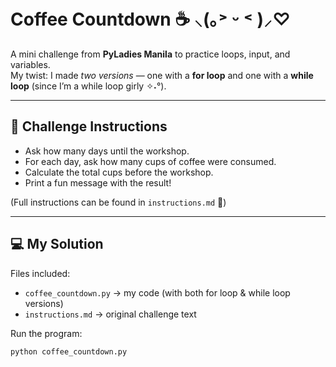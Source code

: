 # Coffee Countdown ☕ ⸜(｡˃ ᵕ ˂ )⸝♡

A mini challenge from **PyLadies Manila** to practice loops, input, and variables.  
My twist: I made *two versions* — one with a **for loop** and one with a **while loop** (since I’m a while loop girly ✧˖°).

---

## 📝 Challenge Instructions
- Ask how many days until the workshop.  
- For each day, ask how many cups of coffee were consumed.  
- Calculate the total cups before the workshop.  
- Print a fun message with the result!  

(Full instructions can be found in `instructions.md` 📄)

---

## 💻 My Solution
Files included:
- `coffee_countdown.py` → my code (with both for loop & while loop versions)  
- `instructions.md` → original challenge text  

Run the program:
```bash
python coffee_countdown.py
